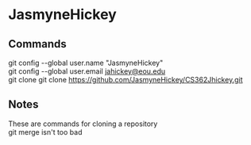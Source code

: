 # JasmyneHickey
## Commands
git config --global user.name "JasmyneHickey"<br />
git config --global user.email jahickey@eou.edu<br />
git clone git clone https://github.com/JasmyneHickey/CS362Jhickey.git<br />
## Notes
These are commands for cloning a repository<br />
git merge isn't too bad
